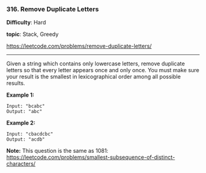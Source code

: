 ### 316. Remove Duplicate Letters

**Difficulty**: Hard

**topic**: Stack, Greedy

<https://leetcode.com/problems/remove-duplicate-letters/>

***

Given a string which contains only lowercase letters, remove duplicate letters so that every letter appears once and only once. You must make sure your result is the smallest in lexicographical order among all possible results.

**Example 1:**

```
Input: "bcabc"
Output: "abc"
```

**Example 2:**

```
Input: "cbacdcbc"
Output: "acdb"
```

**Note:** This question is the same as 1081: <https://leetcode.com/problems/smallest-subsequence-of-distinct-characters/>